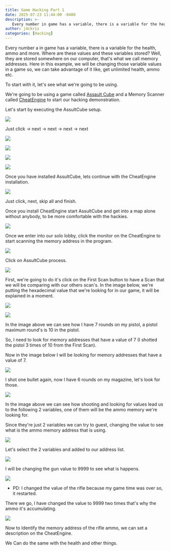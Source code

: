 ```yaml
---
title: Game Hacking Part 1
date: 2025-07-23 11:44:00 -0400
description: >-
   Every number in game has a variable, there is a variable for the health, ammo and more. Where are these values and these variables stored? Well, they are stored somewhere on our computer, that's what we call memory addresses. Here in this example, we will be changing those variable values in a game so, we can take advantage of it like, get unlimited health, ammo etc.
author: j4ckris
categories: [Hacking]
---
```


Every number a in game has a variable, there is a variable for the health, ammo and more. Where are these values and these variables stored? Well, they are stored somewhere on our computer, that's what we call memory addresses. Here in this example, we will be changing those variable values in a game so, we can take advantage of it like, get unlimited health, ammo etc.

To start with it, let's see what we're going to be using.

We're going to be using a game called [Assault Cube](https://assault.cubers.net/) and a Memory Scanner called [CheatEngine](https://www.cheatengine.org/) to start our hacking demonstration.

Let's start by executing the AssultCube setup.

![](https://362618020-files.gitbook.io/~/files/v0/b/gitbook-x-prod.appspot.com/o/spaces%2Fi9hCCmXtAKNvbIKRqULt%2Fuploads%2F7yDeDEFJfeXkY8o0BSY1%2Fgame_hacking1.png?alt=media&token=723605b4-f761-48b6-b322-be75f6fb5b01)

Just click -> next -> next -> next -> next

![](https://362618020-files.gitbook.io/~/files/v0/b/gitbook-x-prod.appspot.com/o/spaces%2Fi9hCCmXtAKNvbIKRqULt%2Fuploads%2FskjYy9470J0HibfNuEbf%2Fgame_hacking2.png?alt=media&token=e6e50fad-3667-4190-8509-92828f58173d)

![](https://362618020-files.gitbook.io/~/files/v0/b/gitbook-x-prod.appspot.com/o/spaces%2Fi9hCCmXtAKNvbIKRqULt%2Fuploads%2FnxkHZDRG80Ai5dOmczN1%2Fgame_hacking3.png?alt=media&token=1c8a8ebe-257d-4de2-ab00-f2212b8d9663)

![](https://362618020-files.gitbook.io/~/files/v0/b/gitbook-x-prod.appspot.com/o/spaces%2Fi9hCCmXtAKNvbIKRqULt%2Fuploads%2FryyJoutDojIDanrFWm4U%2Fgame_hacking4.png?alt=media&token=7fb28bb1-5f9b-460f-82b6-1ac8c85a750d)

![](https://362618020-files.gitbook.io/~/files/v0/b/gitbook-x-prod.appspot.com/o/spaces%2Fi9hCCmXtAKNvbIKRqULt%2Fuploads%2FowFhpHn7SZo9wtdH9Lmd%2Fgame_hacking5.png?alt=media&token=a7a46806-a95f-4fcc-bfdd-eeae2aca5529)

Once you have installed AssultCube, lets continue with the CheatEngine installation.

![](https://362618020-files.gitbook.io/~/files/v0/b/gitbook-x-prod.appspot.com/o/spaces%2Fi9hCCmXtAKNvbIKRqULt%2Fuploads%2FXnrRkEXNCRcucKLQac8k%2Fgame_hacking6.png?alt=media&token=dc7df23e-fcae-4f17-8707-b5464b8ac54c)

Just click, next, skip all and finish.

Once you install CheatEngine start AssultCube and get into a map alone without anybody, to be more comfortable with the hackies.

![](https://362618020-files.gitbook.io/~/files/v0/b/gitbook-x-prod.appspot.com/o/spaces%2Fi9hCCmXtAKNvbIKRqULt%2Fuploads%2FtcsUXGR8n9nE3Pv16eEr%2Fgame_hacking8.png?alt=media&token=f5fa2bb7-91ab-4860-959e-282f964c6c3b)

Once we enter into our solo lobby, click the monitor on the CheatEngine to start scanning the memory address in the program.

![](https://362618020-files.gitbook.io/~/files/v0/b/gitbook-x-prod.appspot.com/o/spaces%2Fi9hCCmXtAKNvbIKRqULt%2Fuploads%2FrJKtGM1tejlddrO83WMm%2Fgame_hacking9.png?alt=media&token=7739c1e0-c3b7-436e-9b76-31692ef0620a)

Click on AssultCube process.

![](https://362618020-files.gitbook.io/~/files/v0/b/gitbook-x-prod.appspot.com/o/spaces%2Fi9hCCmXtAKNvbIKRqULt%2Fuploads%2FKjapYNsme2EX7xqleEry%2Fgame_hacking10.png?alt=media&token=386cea84-8b6b-4765-b7ba-e6487c23e04d)

First, we're going to do it's click on the First Scan button to have a Scan that we will be comparing with our others scan's.
In the image below, we're putting the hexadecimal value that we're looking for in our game, it will be explained in a moment.

![](https://362618020-files.gitbook.io/~/files/v0/b/gitbook-x-prod.appspot.com/o/spaces%2Fi9hCCmXtAKNvbIKRqULt%2Fuploads%2FY2DjrAWIcHkbgpetNJNQ%2Fgame_hacking11.png?alt=media&token=9401b320-78d2-418f-a26d-0bbfd8fb95b7)

![](https://362618020-files.gitbook.io/~/files/v0/b/gitbook-x-prod.appspot.com/o/spaces%2Fi9hCCmXtAKNvbIKRqULt%2Fuploads%2FRTanelV5ekoCJaFI7jRj%2Fgame_hacking13.png?alt=media&token=93fef5d2-4acc-487c-95fb-43e7bc63d033)

In the image above we can see how I have 7 rounds on my pistol, a pistol maximum round's is 10 in the pistol.

So, I need to look for memory addresses that have a value of 7 (I shotted the pistol 3 times of 10 from the First Scan).

Now in the image below I will be looking for memory addresses that have a value of 7.

![](https://362618020-files.gitbook.io/~/files/v0/b/gitbook-x-prod.appspot.com/o/spaces%2Fi9hCCmXtAKNvbIKRqULt%2Fuploads%2FZ2Qq3t6iGCPSrphjRDWi%2Fgame_hacking14.png?alt=media&token=72a28730-864d-42b1-a9ee-98120162046f)

I shot one bullet again, now I have 6 rounds on my magazine, let's look for those.

![](https://362618020-files.gitbook.io/~/files/v0/b/gitbook-x-prod.appspot.com/o/spaces%2Fi9hCCmXtAKNvbIKRqULt%2Fuploads%2F7JbZ2WppDUZ4EMLdwiqK%2Fgame_hacking15.png?alt=media&token=00b8df97-4800-463d-9b38-dfc4179e9c2b)

In the image above we can see how shooting and looking for values lead us to the following 2 variables, one of them will be the ammo memory we're looking for.

Since they're just 2 variables we can try to guest, changing the value to see what is the ammo memory address that is using.

![](https://362618020-files.gitbook.io/~/files/v0/b/gitbook-x-prod.appspot.com/o/spaces%2Fi9hCCmXtAKNvbIKRqULt%2Fuploads%2FDw71OZdaZsNA29FgvvgS%2Fgame_hacking16.png?alt=media&token=4da69453-2718-4943-9ffb-ecdc05203e46)

Let's select the 2 variables and added to our address list.

![](https://362618020-files.gitbook.io/~/files/v0/b/gitbook-x-prod.appspot.com/o/spaces%2Fi9hCCmXtAKNvbIKRqULt%2Fuploads%2Fbz3oiIHzOxEMe2vLaa0F%2Fgame_hacking17.png?alt=media&token=d9edc21e-f4f8-4a80-96b9-7d04b7697d9a)

I will be changing the gun value to 9999 to see what is happens.

![](https://362618020-files.gitbook.io/~/files/v0/b/gitbook-x-prod.appspot.com/o/spaces%2Fi9hCCmXtAKNvbIKRqULt%2Fuploads%2FM52GeNKGNbuJGM0GPc4s%2Fgame_hacking19.png?alt=media&token=c92756d9-aa71-4d9c-8bed-f66e3f312c56)


 - PD: I changed the value of the rifle because my game time was over so, it restarted.

There we go, I have changed the value to 9999 two times that's why the ammo it's accumulating.

![](https://362618020-files.gitbook.io/~/files/v0/b/gitbook-x-prod.appspot.com/o/spaces%2Fi9hCCmXtAKNvbIKRqULt%2Fuploads%2FAO9vOjlroEBHDZToj8zw%2Fgame_hacking20.png?alt=media&token=d809fd90-1f44-4c41-9656-959c6f81c64a)

Now to Identify the memory address of the rifle ammo, we can set a description on the CheatEngine.

We Can do the same with the health and other things.
